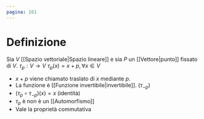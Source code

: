 ```yaml
---
pagina: 161
---
```

# Definizione
Sia $V$ [[Spazio vettoriale|Spazio lineare]] e sia $P$ un [[Vettore|punto]] fissato di $V$.
$\tau_p :V\to V$
$\tau_{p}(x)=x+p,\forall x \in V$
 
- $x+p$ viene chiamato traslato di $x$ mediante $p$. 
- La funzione è [[Funzione invertibile|invertibile]]. ($\tau_{-p}$)
- ($\tau_{p}\circ \tau_{-p})(x) = x$ (identità)
- $\tau_p$ è non è un [[Automorfismo]]
- Vale la proprietà commutativa